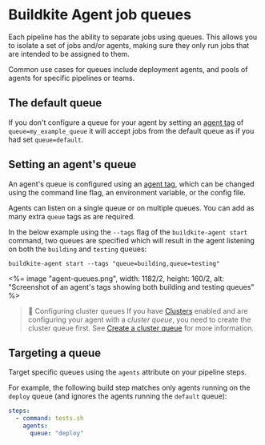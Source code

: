 # Buildkite Agent job queues

Each pipeline has the ability to separate jobs using queues. This allows you to isolate a set of jobs and/or agents, making sure they only run jobs that are intended to be assigned to them.

Common use cases for queues include deployment agents, and pools of agents for specific pipelines or teams.


## The default queue

If you don't configure a queue for your agent by setting an [agent tag](/docs/agent/v3/cli-start#setting-tags) of `queue=my_example_queue` it will accept jobs from the default queue as if you had set `queue=default`.

## Setting an agent's queue

An agent's queue is configured using an [agent tag](/docs/agent/v3/cli-start#setting-tags), which can be changed using the command line flag, an environment variable, or the config file.

Agents can listen on a single queue or on multiple queues. You can add as many extra `queue` tags as are required.

In the below example using the `--tags` flag of the `buildkite-agent start` command, two queues are specified which will result in the agent listening on both the `building` and `testing` queues:

```
buildkite-agent start --tags "queue=building,queue=testing"
```

<%= image "agent-queues.png", width: 1182/2, height: 160/2, alt: "Screenshot of an agent's tags showing both building and testing queues" %>

>🚧 Configuring cluster queues
>If you have [Clusters](/docs/clusters/overview) enabled and are configuring your agent with a _cluster queue_, you need to create the cluster queue first. See [Create a cluster queue](/docs/clusters/manage-clusters#set-up-clusters-create-a-queue) for more information.

## Targeting a queue

Target specific queues using the `agents` attribute on your pipeline steps.

For example, the following build step matches only agents running on the `deploy` queue (and ignores the agents running the `default` queue):

```yaml
steps:
  - command: tests.sh
    agents:
      queue: "deploy"
```
